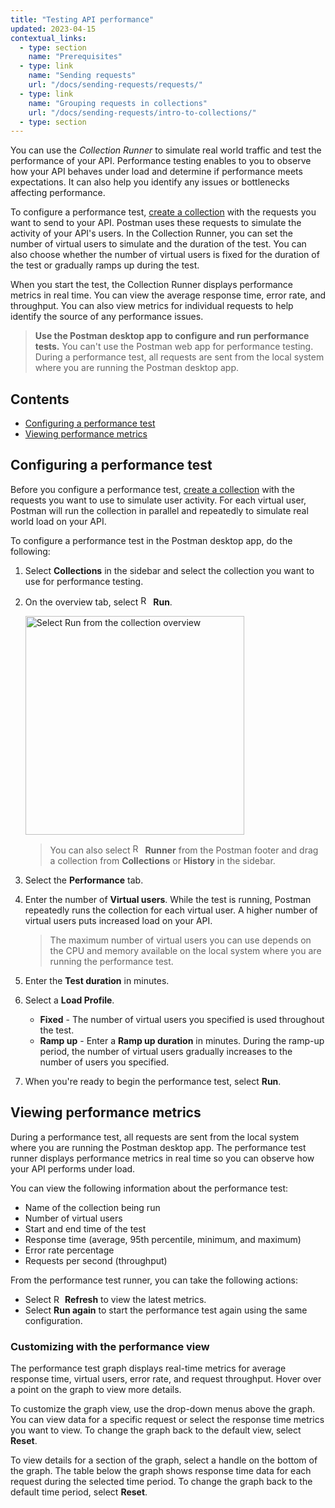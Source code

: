 ```yaml
---
title: "Testing API performance"
updated: 2023-04-15
contextual_links:
  - type: section
    name: "Prerequisites"
  - type: link
    name: "Sending requests"
    url: "/docs/sending-requests/requests/"
  - type: link
    name: "Grouping requests in collections"
    url: "/docs/sending-requests/intro-to-collections/"
  - type: section
---
```


You can use the _Collection Runner_ to simulate real world traffic and test the performance of your API. Performance testing enables to you to observe how your API behaves under load and determine if performance meets expectations. It can also help you identify any issues or bottlenecks affecting performance.

To configure a performance test, [create a collection](/docs/collections/using-collections/) with the requests you want to send to your API. Postman uses these requests to simulate the activity of your API's users. In the Collection Runner, you can set the number of virtual users to simulate and the duration of the test. You can also choose whether the number of virtual users is fixed for the duration of the test or gradually ramps up during the test.

When you start the test, the Collection Runner displays performance metrics in real time. You can view the average response time, error rate, and throughput. You can also view metrics for individual requests to help identify the source of any performance issues.

> **Use the Postman desktop app to configure and run performance tests.** You can't use the Postman web app for performance testing. During a performance test, all requests are sent from the local system where you are running the Postman desktop app.

## Contents

* [Configuring a performance test](#configuring-a-performance-test)
* [Viewing performance metrics](#viewing-performance-metrics)

## Configuring a performance test

Before you configure a performance test, [create a collection](/docs/collections/using-collections/) with the requests you want to use to simulate user activity. For each virtual user, Postman will run the collection in parallel and repeatedly to simulate real world load on your API.

To configure a performance test in the Postman desktop app, do the following:

1. Select **Collections** in the sidebar and select the collection you want to use for performance testing.
1. On the overview tab, select <img alt="Runner icon" src="https://assets.postman.com/postman-docs/icon-runner-v9.jpg#icon" width="16px"> **Run**.

    <img alt="Select Run from the collection overview" src="https://assets.postman.com/postman-docs/v10/collection-runner-button.jpg" width="350px"/>

    > You can also select <img alt="Runner icon" src="https://assets.postman.com/postman-docs/icon-runner-v9.jpg#icon" width="16px"> **Runner** from the Postman footer and drag a collection from **Collections** or **History** in the sidebar.

1. Select the **Performance** tab.
1. Enter the number of **Virtual users**. While the test is running, Postman repeatedly runs the collection for each virtual user. A higher number of virtual users puts increased load on your API.

    > The maximum number of virtual users you can use depends on the CPU and memory available on the local system where you are running the performance test.

1. Enter the **Test duration** in minutes.
1. Select a **Load Profile**.

    * **Fixed** - The number of virtual users you specified is used throughout the test.
    * **Ramp up** - Enter a **Ramp up duration** in minutes. During the ramp-up period, the number of virtual users gradually increases to the number of users you specified.

1. When you're ready to begin the performance test, select **Run**.

## Viewing performance metrics

During a performance test, all requests are sent from the local system where you are running the Postman desktop app. The performance test runner displays performance metrics in real time so you can observe how your API performs under load.

You can view the following information about the performance test:

* Name of the collection being run
* Number of virtual users
* Start and end time of the test
* Response time (average, 95th percentile, minimum, and maximum)
* Error rate percentage
* Requests per second (throughput)

From the performance test runner, you can take the following actions:

* Select <img alt="Refresh icon" src="https://assets.postman.com/postman-docs/icon-refresh-v9-5.jpg#icon" width="14px"> **Refresh** to view the latest metrics.
* Select **Run again** to start the performance test again using the same configuration.

### Customizing with the performance view

The performance test graph displays real-time metrics for average response time, virtual users, error rate, and request throughput. Hover over a point on the graph to view more details.

To customize the graph view, use the drop-down menus above the graph. You can view data for a specific request or select the response time metrics you want to view. To change the graph back to the default view, select **Reset**.

To view details for a section of the graph, select a handle on the bottom of the graph. The table below the graph shows response time data for each request during the selected time period. To change the graph back to the default time period, select **Reset**.
